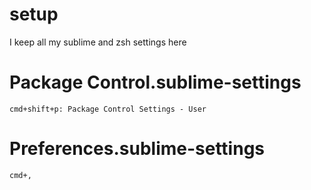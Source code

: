 # setup
I keep all my sublime and zsh settings here

# Package Control.sublime-settings
`cmd+shift+p: Package Control Settings - User`

# Preferences.sublime-settings
`cmd+,`